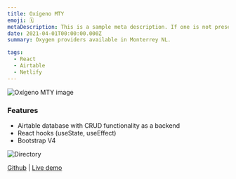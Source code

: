 ```yaml
---
title: Oxígeno MTY
emoji: 🗓
metaDescription: This is a sample meta description. If one is not present in your page/project's front matter, the default metadata.desciption will be used instead.
date: 2021-04-01T00:00:00.000Z
summary: Oxygen providers available in Monterrey NL.

tags:
  - React
  - Airtable
  - Netlify
---
```


![Oxígeno MTY image](https://res.cloudinary.com/phearts/image/upload/v1625382679/github/oxigenomty01.jpg)

### Features

- Airtable database with CRUD functionality as a backend
- React hooks (useState, useEffect)
- Bootstrap V4

![Directory](https://res.cloudinary.com/phearts/image/upload/v1625382678/github/oxigenomty02.jpg)

[Github](https://github.com/ph81/oxmty) | [Live demo](https://oxigenomty.cc)
